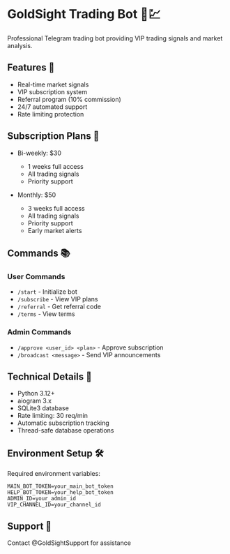 
# GoldSight Trading Bot 🤖💹

Professional Telegram trading bot providing VIP trading signals and market analysis.

## Features 🌟

- Real-time market signals
- VIP subscription system
- Referral program (10% commission)
- 24/7 automated support
- Rate limiting protection

## Subscription Plans 💎

- Bi-weekly: $30
  - 1 weeks full access
  - All trading signals
  - Priority support

- Monthly: $50
  - 3 weeks full access
  - All trading signals
  - Priority support
  - Early market alerts

## Commands 📚

### User Commands
- `/start` - Initialize bot
- `/subscribe` - View VIP plans
- `/referral` - Get referral code
- `/terms` - View terms

### Admin Commands
- `/approve <user_id> <plan>` - Approve subscription
- `/broadcast <message>` - Send VIP announcements

## Technical Details 🔧

- Python 3.12+
- aiogram 3.x
- SQLite3 database
- Rate limiting: 30 req/min
- Automatic subscription tracking
- Thread-safe database operations

## Environment Setup 🛠️

Required environment variables:
```
MAIN_BOT_TOKEN=your_main_bot_token
HELP_BOT_TOKEN=your_help_bot_token
ADMIN_ID=your_admin_id
VIP_CHANNEL_ID=your_channel_id
```

## Support 💬
Contact @GoldSightSupport for assistance
